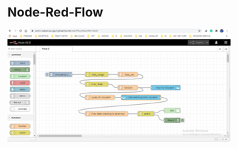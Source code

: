 # Node-Red-Flow

![alt text](https://github.com/jeevanlife2020/Node-Red/blob/master/node-red-flow-screenshot.PNG?raw=true)
